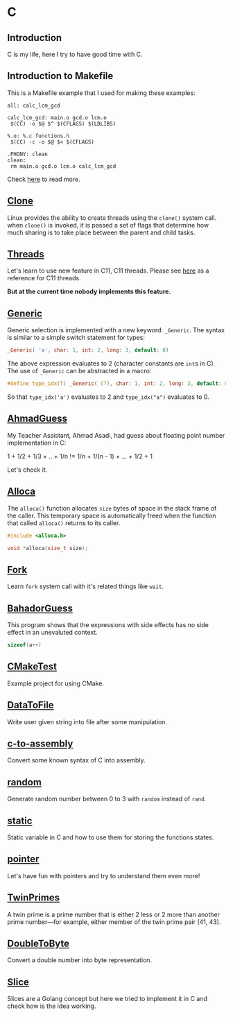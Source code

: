 # C

## Introduction

C is my life, here I try to have good time with C.

## Introduction to Makefile

This is a Makefile example that I used for making these examples:

```make
all: calc_lcm_gcd

calc_lcm_gcd: main.o gcd.o lcm.o
 $(CC) -o $@ $^ $(CFLAGS) $(LDLIBS)

%.o: %.c functions.h
 $(CC) -c -o $@ $< $(CFLAGS)

.PHONY: clean
clean:
 rm main.o gcd.o lcm.o calc_lcm_gcd
```

Check [here](http://www.cs.colby.edu/maxwell/courses/tutorials/maketutor/) to read more.

## [Clone](clone)

Linux provides the ability to create threads using the `clone()` system call.
when `clone()` is invoked, it is passed a set of flags that determine how much
sharing is to take place between the parent and child tasks.

## [Threads](Threads)

Let's learn to use new feature in C11, C11 threads.
Please see [here](http://en.cppreference.com/w/c/thread) as a reference for C11 threads.

**But at the current time nobody implements this feature.**

## [Generic](Generic)

Generic selection is implemented with a new keyword: `_Generic`.
The syntax is similar to a simple switch statement for types:

```c
_Generic( 'a', char: 1, int: 2, long: 3, default: 0)
```

The above expression evaluates to 2 (character constants are `int`s in C).
The use of `_Generic` can be abstracted in a macro:

```c
#define type_idx(T) _Generic( (T), char: 1, int: 2, long: 3, default: 0)
```

So that `type_idx('a')` evaluates to 2 and `type_idx("a")` evaluates to 0.

## [AhmadGuess](AhmadGuess)

My Teacher Assistant, Ahmad Asadi, had guess about floating point number implementation in C:

1 + 1/2 + 1/3 + .. + 1/n != 1/n + 1/(n - 1) + ... + 1/2 + 1

Let's check it.

## [Alloca](alloca)

The `alloca()` function allocates `size` bytes of space in the stack
frame of the caller. This temporary space is automatically freed
when the function that called `alloca()` returns to its caller.

```c
#include <alloca.h>

void *alloca(size_t size);
```

## [Fork](Fork)

Learn `fork` system call with it's related things like `wait`.

## [BahadorGuess](BahadorGuess)

This program shows that the expressions with side effects has no side effect in an unevaluted context.

```c
sizeof(a++)
```

## [CMakeTest](CMakeTest)

Example project for using CMake.

## [DataToFile](DataToFile)

Write user given string into file after some manipulation.

## [c-to-assembly](c-to-assembly)

Convert some known syntax of C into assembly.

## [random](random)

Generate random number between 0 to 3 with `random` instead of `rand`.

## [static](static)

Static variable in C and how to use them for storing the functions states.

## [pointer](pointer)

Let's have fun with pointers and try to understand them even more!

## [TwinPrimes](TwinPrimes)

A twin prime is a prime number that is either 2 less or 2 more than another prime number—for example, either member of the twin prime pair (41, 43).

## [DoubleToByte](DoubleToByte)

Convert a double number into byte representation.

## [Slice](./slice)

Slices are a Golang concept but here we tried to implement it in C and check how is the idea working.
